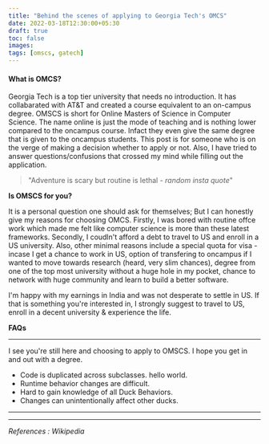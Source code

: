 ```yaml
---
title: "Behind the scenes of applying to Georgia Tech's OMCS"
date: 2022-03-18T12:30:00+05:30
draft: true
toc: false
images:
tags: [omscs, gatech]
---   
```


#### What is OMCS?
Georgia Tech is a top tier university that needs no introduction. It has collabarated with AT&T and created a course equivalent to an on-campus degree. OMSCS is short for Online Masters of Science in Computer Science. The name online is just the mode of teaching and is nothing lower compared to the oncampus course. Infact they even give the same degree that is given to the oncampus students. This post is for someone who is on the verge of making a decision whether to apply or not. Also, I have tried to answer questions/confusions that crossed my mind while filling out the application.
> "Adventure is scary but routine is lethal - *random insta quote*"

**Is OMSCS for you?** 

It is a personal question one should ask for themselves; But I can honestly give my reasons for choosing OMCS. Firstly, I was bored with routine offce work which made me felt like computer science is more than these latest frameworks. Secondly, I coudln't afford a debt to travel to US and enroll in a US university. Also, other minimal reasons include a special quota for visa - incase I get a chance to work in US, option of transfering to oncampus if I wanted to move towards research (heard, very slim chances), degree from one of the top most university without a huge hole in my pocket, chance to network with huge community and learn to build a better software. 

I'm happy with my earnings in India and was not desperate to settle in US. If that is something you're interested in, I strongly suggest to travel to US, enroll in a decent university & experience the life.


**FAQs**  

----
I see you're still here and choosing to apply to OMSCS. I hope you get in and out with a degree.

- Code is duplicated across subclasses.
    hello world.
- Runtime behavior changes are difficult.
- Hard to gain knowledge of all Duck Behaviors.
- Changes can unintentionally affect other ducks.

---- 


---
*References : Wikipedia*   
